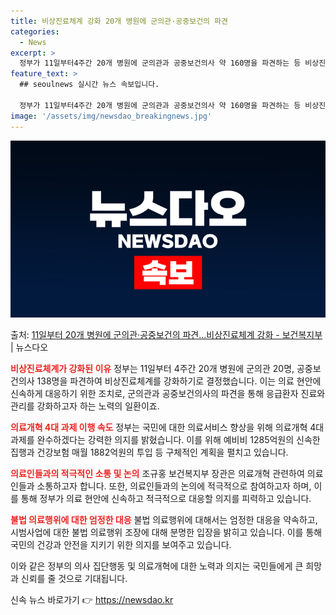 ```yaml
---
title: 비상진료체계 강화 20개 병원에 군의관·공중보건의 파견
categories:
  - News
excerpt: >
  정부가 11일부터4주간 20개 병원에 군의관과 공중보건의사 약 160명을 파견하는 등 비상진료체계를 강화하기…
feature_text: >
  ## seoulnews 실시간 뉴스 속보입니다.

  정부가 11일부터4주간 20개 병원에 군의관과 공중보건의사 약 160명을 파견하는 등 비상진료체계를 강화하기…
image: '/assets/img/newsdao_breakingnews.jpg'
---
```


![뉴스다오 속보](/assets/img/newsdao_breakingnews.jpg)

<p>출처: <a href="https://newsdao.kr/3304" rel="dofollow">11일부터 20개 병원에 군의관·공중보건의 파견…비상진료체계 강화 - 보건복지부</a> | 뉴스다오</p>

<b><span style="color: #ee2323;">비상진료체계가 강화된 이유</span></b>
정부는 11일부터 4주간 20개 병원에 군의관 20명, 공중보건의사 138명을 파견하여 비상진료체계를 강화하기로 결정했습니다. 이는 의료 현안에 신속하게 대응하기 위한 조치로, 군의관과 공중보건의사의 파견을 통해 응급환자 진료와 관리를 강화하고자 하는 노력의 일환이죠.

<b><span style="color: #ee2323;">의료개혁 4대 과제 이행 속도</span></b>
정부는 국민에 대한 의료서비스 향상을 위해 의료개혁 4대 과제를 완수하겠다는 강력한 의지를 밝혔습니다. 이를 위해 예비비 1285억원의 신속한 집행과 건강보험 매월 1882억원의 투입 등 구체적인 계획을 펼치고 있습니다.

<b><span style="color: #ee2323;">의료인들과의 적극적인 소통 및 논의</span></b>
조규홍 보건복지부 장관은 의료개혁 관련하여 의료인들과 소통하고자 합니다. 또한, 의료인들과의 논의에 적극적으로 참여하고자 하며, 이를 통해 정부가 의료 현안에 신속하고 적극적으로 대응할 의지를 피력하고 있습니다.

<b><span style="color: #ee2323;">불법 의료행위에 대한 엄정한 대응</span></b>
불법 의료행위에 대해서는 엄정한 대응을 약속하고, 시범사업에 대한 불법 의료행위 조장에 대해 분명한 입장을 밝히고 있습니다. 이를 통해 국민의 건강과 안전을 지키기 위한 의지를 보여주고 있습니다.

이와 같은 정부의 의사 집단행동 및 의료개혁에 대한 노력과 의지는 국민들에게 큰 희망과 신뢰를 줄 것으로 기대됩니다. 

신속 뉴스 바로가기 👉 <a href="https://newsdao.kr" rel="dofollow">https://newsdao.kr</a>


